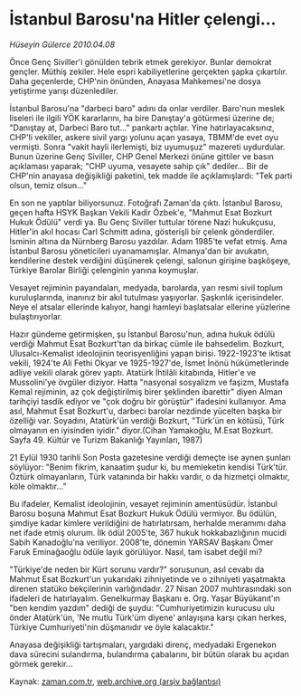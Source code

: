 # İstanbul Barosu'na Hitler çelengi...

*Hüseyin Gülerce 2010.04.08*

<td class="columnist-detail">
<p>Önce Genç Siviller'i gönülden tebrik etmek gerekiyor. Bunlar demokrat gençler. Müthiş zekiler. Hele espri kabiliyetlerine gerçekten şapka çıkartılır. Daha geçenlerde, CHP'nin önünden, Anayasa Mahkemesi'ne dosya yetiştirme yarışı düzenlediler.</p>
<p>
<div id="haberMetinDiv">
<p>İstanbul Barosu'na "darbeci baro" adını da onlar verdiler. Baro'nun meslek liseleri ile ilgili YÖK kararlarını, ha bire Danıştay'a götürmesi üzerine de; "Danıştay at, Darbeci Baro tut..." pankartı açtılar. Yine hatırlayacaksınız, CHP'li vekiller, askere sivil yargı yolunu açan yasaya, TBMM'de evet oyu vermişti. Sonra "vakit hayli ilerlemişti, biz uyumuşuz" mazereti uydurdular. Bunun üzerine Genç Siviller, CHP Genel Merkezi önüne gittiler ve basın açıklaması yaparak; "CHP uyuma, vesayete sahip çık" dediler... Bir de CHP'nin anayasa değişikliği paketini, tek madde ile açıklamışlardı: "Tek parti olsun, temiz olsun..."
<p>En son ne yaptılar biliyorsunuz. Fotoğrafı Zaman'da çıktı. İstanbul Barosu, geçen hafta HSYK Başkan Vekili Kadir Özbek'e, "Mahmut Esat Bozkurt Hukuk Ödülü" verdi ya. Bu Genç Siviller tuttular törene Nazi hukukçusu, Hitler'in akıl hocası Carl Schmitt adına, gösterişli bir çelenk gönderdiler. İsminin altına da Nürnberg Barosu yazdılar. Adam 1985'te vefat etmiş. Ama İstanbul Barosu yöneticileri uyanamamışlar. Almanya'dan bir avukatın, kendilerine destek verdiğini düşünerek çelengi, salonun girişine başköşeye, Türkiye Barolar Birliği çelenginin yanına koymuşlar.
<p>Vesayet rejiminin payandaları, medyada, barolarda, yarı resmi sivil toplum kuruluşlarında, inanınız bir akıl tutulması yaşıyorlar. Şaşkınlık içerisindeler. Neye el atsalar ellerinde kalıyor, hangi hamleyi başlatsalar ellerine yüzlerine bulaştırıyorlar.
<p>Hazır gündeme getirmişken, şu İstanbul Barosu'nun, adına hukuk ödülü verdiği Mahmut Esat Bozkurt'tan da birkaç cümle ile bahsedelim. Bozkurt, Ulusalcı-Kemalist ideolojinin teorisyenliğini yapan birisi. 1922-1923'te iktisat vekili, 1924'te Ali Fethi Okyar ve 1925-1927'de, İsmet İnönü hükümetlerinde adliye vekili olarak görev yaptı. Atatürk İhtilâli kitabında, Hitler'e ve Mussolini'ye övgüler diziyor. Hatta "nasyonal sosyalizm ve faşizm, Mustafa Kemal rejiminin, az çok değiştirilmiş birer şeklinden ibarettir" diyen Alman tarihçiyi tasdik ediyor ve "çok doğru bir görüştür" ifadesini kullanıyor. Ama asıl, Mahmut Esat Bozkurt'u, darbeci barolar nezdinde yücelten başka bir özelliği var. Soyadını, Atatürk'ün verdiği Bozkurt, "Türk'ün en kötüsü, Türk olmayanın en iyisinden iyidir." diyor.(Cihan Yamakoğlu, M.Esat Bozkurt. Sayfa 49. Kültür ve Turizm Bakanlığı Yayınları, 1987)
<p>21 Eylül 1930 tarihli Son Posta gazetesine verdiği demeçte ise aynen şunları söylüyor: "Benim fikrim, kanaatim şudur ki, bu memleketin kendisi Türk'tür. Öztürk olmayanların, Türk vatanında bir hakkı vardır, o da hizmetçi olmaktır, köle olmaktır..."
<p>Bu ifadeler, Kemalist ideolojinin, vesayet rejiminin amentüsüdür. İstanbul Barosu boşuna Mahmut Esat Bozkurt Hukuk Ödülü vermiyor. Bu ödülün, şimdiye kadar kimlere verildiğini de hatırlatırsam, herhalde meramımı daha net ifade etmiş olurum. İlk ödül 2005'te, 367 hukuk hokkabazlığının mucidi Sabih Kanadoğlu'na veriliyor. 2008'te, dönemin YARSAV Başkanı Ömer Faruk Eminağaoğlu ödüle layık görülüyor. Nasıl, tam isabet değil mi?
<p>"Türkiye'de neden bir Kürt sorunu vardır?" sorusunun, asıl cevabı da Mahmut Esat Bozkurt'un yukarıdaki zihniyetinde ve o zihniyeti yaşatmakta direnen statüko bekçilerinin varlığındadır. 27 Nisan 2007 muhtırasındaki son ifadeleri de hatırlayalım. Genelkurmay Başkanı e. Org. Yaşar Büyükanıt'ın "ben kendim yazdım" dediği de şuydu: "Cumhuriyetimizin kurucusu ulu önder Atatürk'ün, 'Ne mutlu Türk'üm diyene' anlayışına karşı çıkan herkes, Türkiye Cumhuriyeti'nin düşmanıdır ve öyle kalacaktır."
<p>Anayasa değişikliği tartışmaları, yargıdaki direnç, medyadaki Ergenekon dava sürecini sulandırma, bulandırma çabalarını, bir bütün olarak bu açıdan görmek gerekir... </p></p></p></p></p></p></p></p></div>
</p>
<a href="http://web.archive.org/web/20110107125940/mailto:h.gulerce@zaman.com.tr">
</a></td>

Kaynak: [zaman.com.tr](http://zaman.com.tr/yazar.do?yazino=970600), [web.archive.org (arşiv bağlantısı)](http://web.archive.org/web/20110107125940/http://www.zaman.com.tr/yazar.do?yazino=970600)
